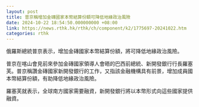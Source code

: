```yaml
---
layout: post
title: 普京稱增加金磚國家本幣結算份額可降低地緣政治風險
date: 2024-10-22 18:54:50.000000000 +08:00
link: https://news.rthk.hk/rthk/ch/component/k2/1775697-20241022.htm
categories: rthk
---
```


俄羅斯總統普京表示，增加金磚國家本幣結算份額，將可降低地緣政治風險。

普京在喀山會見前來參加金磚國家領導人會晤的巴西前總統、新開發銀行行長羅塞芙。普京稱讚金磚國家新開發銀行的工作，又指該金融機構具有前景，增加成員國本幣結算份額，有助降低地緣政治風險。

羅塞芙就表示，全球南方國家需要融資，新開發銀行將以本幣形式向這些國家提供融資。
